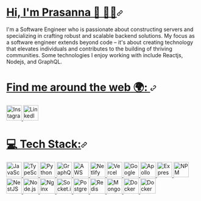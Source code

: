 <!-- Introduction -->

<h1 id="user-content-hi-im-prasanna--" dir="auto"><a class="heading-link" href="#hi-im-prasanna--">Hi, I'm Prasanna 👋 🧑‍💻<svg class="octicon octicon-link" viewBox="0 0 16 16" version="1.1" width="16" height="16" aria-hidden="true"><path d="m7.775 3.275 1.25-1.25a3.5 3.5 0 1 1 4.95 4.95l-2.5 2.5a3.5 3.5 0 0 1-4.95 0 .751.751 0 0 1 .018-1.042.751.751 0 0 1 1.042-.018 1.998 1.998 0 0 0 2.83 0l2.5-2.5a2.002 2.002 0 0 0-2.83-2.83l-1.25 1.25a.751.751 0 0 1-1.042-.018.751.751 0 0 1-.018-1.042Zm-4.69 9.64a1.998 1.998 0 0 0 2.83 0l1.25-1.25a.751.751 0 0 1 1.042.018.751.751 0 0 1 .018 1.042l-1.25 1.25a3.5 3.5 0 1 1-4.95-4.95l2.5-2.5a3.5 3.5 0 0 1 4.95 0 .751.751 0 0 1-.018 1.042.751.751 0 0 1-1.042.018 1.998 1.998 0 0 0-2.83 0l-2.5 2.5a1.998 1.998 0 0 0 0 2.83Z"></path></svg></a></h1>

I'm a Software Engineer who is passionate about constructing servers and specializing in crafting robust and scalable backend solutions. My focus as a software engineer extends beyond code – it's about creating technology that elevates individuals and contributes to the building of thriving communities. Some technologies I enjoy working with include Reactjs, Nodejs, and GraphQL.

<!-- Introduction / End -->

<!-- Socials -->

<h1 id="user-content--socials" dir="auto">
   <a class="heading-link" href="#-socials">
      Find me around the web 🌍:
      <svg class="octicon octicon-link" viewBox="0 0 16 16" version="1.1" width="16" height="16" aria-hidden="true">
         <path d="m7.775 3.275 1.25-1.25a3.5 3.5 0 1 1 4.95 4.95l-2.5 2.5a3.5 3.5 0 0 1-4.95 0 .751.751 0 0 1 .018-1.042.751.751 0 0 1 1.042-.018 1.998 1.998 0 0 0 2.83 0l2.5-2.5a2.002 2.002 0 0 0-2.83-2.83l-1.25 1.25a.751.751 0 0 1-1.042-.018.751.751 0 0 1-.018-1.042Zm-4.69 9.64a1.998 1.998 0 0 0 2.83 0l1.25-1.25a.751.751 0 0 1 1.042.018.751.751 0 0 1 .018 1.042l-1.25 1.25a3.5 3.5 0 1 1-4.95-4.95l2.5-2.5a3.5 3.5 0-2.83 0l-2.5 2.5a1.998 1.998 0 0 0 0 2.83Z"></path>
      </svg>
   </a>
</h1>
<p dir="auto">
   <a href="https://www.instagram.com/prasannak14/" rel="nofollow">
      <img src="https://upload.wikimedia.org/wikipedia/commons/a/a5/Instagram_icon.png" alt="Instagram" width="40" height="40" style="max-width: 100%;">
   </a> 
   <a href="https://www.linkedin.com/in/prasanna-koirala-51ba09218/" rel="nofollow">
      <img src="https://upload.wikimedia.org/wikipedia/commons/e/e9/Linkedin_icon.svg" alt="LinkedIn" width="40" height="40" style="max-width: 100%;">
   </a> 
</p>

<!-- Socials / End  -->

<!-- Tech Stack -->

<h1 id="user-content--tech-stack" dir="auto"><a class="heading-link" href="#-tech-stack">💻 Tech Stack:<svg class="octicon octicon-link" viewBox="0 0 16 16" version="1.1" width="16" height="16" aria-hidden="true"><path d="m7.775 3.275 1.25-1.25a3.5 3.5 0 1 1 4.95 4.95l-2.5 2.5a3.5 3.5 0 0 1-4.95 0 .751.751 0 0 1 .018-1.042.751.751 0 0 1 1.042-.018 1.998 1.998 0 0 0 2.83 0l2.5-2.5a2.002 2.002 0 0 0-2.83-2.83l-1.25 1.25a.751.751 0 0 1-1.042-.018.751.751 0 0 1-.018-1.042Zm-4.69 9.64a1.998 1.998 0 0 0 2.83 0l1.25-1.25a.751.751 0 0 1 1.042.018.751.751 0 0 1 .018 1.042l-1.25 1.25a3.5 3.5 0 1 1-4.95-4.95l2.5-2.5a3.5 3.5 0 0 1 4.95 0 .751.751 0 0 1-.018 1.042.751.751 0 0 1-1.042.018 1.998 1.998 0 0 0-2.83 0l-2.5 2.5a1.998 1.998 0 0 0 0 2.83Z"></path></svg></a></h1>

<p dir="auto">
   <a href="https://www.javascript.com/" target="_blank" rel="noopener noreferrer">
      <img src="https://upload.wikimedia.org/wikipedia/commons/6/6a/JavaScript-logo.png" alt="JavaScript" width="40" height="40" style="max-width: 100%;">
   </a>
   <a href="https://www.typescriptlang.org/" target="_blank" rel="noopener noreferrer">
      <img src="https://upload.wikimedia.org/wikipedia/commons/f/f5/Typescript.svg" alt="TypeScript" width="40" height="40" style="max-width: 100%;">
   </a>
   <a href="https://www.python.org/" target="_blank" rel="noopener noreferrer">
      <img src="https://upload.wikimedia.org/wikipedia/commons/c/c3/Python-logo-notext.svg" alt="Python" width="40" height="40" style="max-width: 100%;">
   </a>
   <a href="https://graphql.org/" target="_blank" rel="noopener noreferrer">
      <img src="https://upload.wikimedia.org/wikipedia/commons/1/17/GraphQL_Logo.svg" alt="GraphQL" width="40" height="40" style="max-width: 100%;">
   </a>
   <a href="https://aws.amazon.com/" target="_blank" rel="noopener noreferrer">
      <img src="https://upload.wikimedia.org/wikipedia/commons/9/93/Amazon_Web_Services_Logo.svg" alt="AWS" width="40" height="40" style="max-width: 100%;">
   </a>
   <a href="https://www.netlify.com/" target="_blank" rel="noopener noreferrer">
      <img src="https://upload.wikimedia.org/wikipedia/commons/b/b8/Netlify_logo.svg" alt="Netlify" width="40" height="40" style="max-width: 100%;">
   </a>
   <a href="https://vercel.com/" target="_blank" rel="noopener noreferrer">
      <img src="https://upload.wikimedia.org/wikipedia/commons/a/a6/Vercel_logo_black.svg" alt="Vercel" width="40" height="40" style="max-width: 100%;">
   </a>
   <a href="https://cloud.google.com/" target="_blank" rel="noopener noreferrer">
      <img src="https://upload.wikimedia.org/wikipedia/commons/7/78/Google_Cloud_Logo.svg" alt="Google Cloud" width="40" height="40" style="max-width: 100%;">
   </a>
   <a href="https://www.apollographql.com/" target="_blank" rel="noopener noreferrer">
      <img src="https://upload.wikimedia.org/wikipedia/commons/5/5a/GraphQL_Logo.svg" alt="Apollo GraphQL" width="40" height="40" style="max-width: 100%;">
   </a>
   <a href="https://expressjs.com/" target="_blank" rel="noopener noreferrer">
      <img src="https://upload.wikimedia.org/wikipedia/commons/6/64/Expressjs.png" alt="Express.js" width="40" height="40" style="max-width: 100%;">
   </a>
   <a href="https://www.npmjs.com/" target="_blank" rel="noopener noreferrer">
      <img src="https://upload.wikimedia.org/wikipedia/commons/d/db/Npm-logo.svg" alt="NPM" width="40" height="40" style="max-width: 100%;">
   </a>
   <a href="https://nestjs.com/" target="_blank" rel="noopener noreferrer">
      <img src="https://upload.wikimedia.org/wikipedia/commons/7/7e/NestJS_Logo.svg" alt="NestJS" width="40" height="40" style="max-width: 100%;">
   </a>
   <a href="https://nodejs.org/" target="_blank" rel="noopener noreferrer">
      <img src="https://upload.wikimedia.org/wikipedia/commons/d/d9/Node.js_logo.svg" alt="Node.js" width="40" height="40" style="max-width: 100%;">
   </a>
   <a href="https://www.nginx.com/" target="_blank" rel="noopener noreferrer">
      <img src="https://upload.wikimedia.org/wikipedia/commons/c/c5/Nginx_logo.svg" alt="Nginx" width="40" height="40" style="max-width: 100%;">
   </a>
   <a href="https://socket.io/" target="_blank" rel="noopener noreferrer">
      <img src="https://upload.wikimedia.org/wikipedia/commons/9/96/Socket.io-logo.svg" alt="Socket.io" width="40" height="40" style="max-width: 100%;">
   </a>
   <a href="https://www.postgresql.org/" target="_blank" rel="noopener noreferrer">
      <img src="https://upload.wikimedia.org/wikipedia/commons/2/29/Postgresql_elephant.svg" alt="PostgreSQL" width="40" height="40" style="max-width: 100%;">
   </a>
   <a href="https://redis.io/" target="_blank" rel="noopener noreferrer">
      <img src="https://upload.wikimedia.org/wikipedia/commons/6/6b/Redis_Logo.svg" alt="Redis" width="40" height="40" style="max-width: 100%;">
   </a>
   <a href="https://www.mongodb.com/" target="_blank" rel="noopener noreferrer">
      <img src="https://upload.wikimedia.org/wikipedia/commons/9/93/MongoDB_Logo.svg" alt="MongoDB" width="40" height="40" style="max-width: 100%;">
   </a>
   <a href="https://www.docker.com/" target="_blank" rel="noopener noreferrer">
      <img src="https://upload.wikimedia.org/wikipedia/commons/4/4e/Docker_%28container_engine%29_logo.svg" alt="Docker" width="40" height="40" style="max-width: 100%;">
   </a>
   <a>
      <img src="https://upload.wikimedia.org/wikipedia/commons/4/4e/Docker_%28container_engine%29_logo.svg" alt="Docker" width="40" height="40" style="max-width: 100%;">
   </a>
</p>

<!-- Tech stack / End -->
